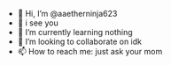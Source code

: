 - 👋 Hi, I’m @aaetherninja623
- 👀 i see you
- 🌱 I’m currently learning nothing
- 💞️ I’m looking to collaborate on idk
- 📫 How to reach me: just ask your mom

<!---
aaetherninja623/aaetherninja623 is a ✨ special ✨ repository because its `README.md` (this file) appears on your GitHub profile.
You can click the Preview link to take a look at your changes.
--->
